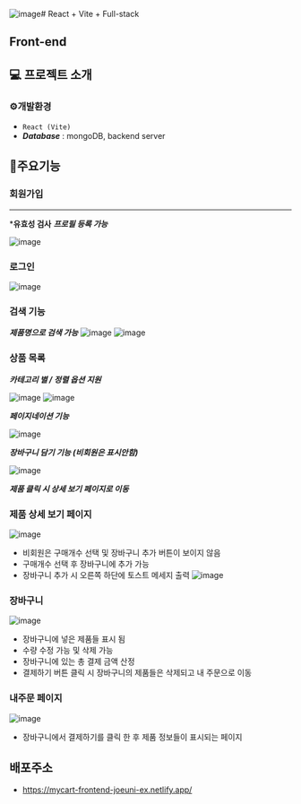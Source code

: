 ![image](https://github.com/joeuni-ex/React-myCart-Frontend/assets/141595215/38251111-5afd-4d5f-8a77-f96a6fbc8dba)# React + Vite + Full-stack
## Front-end

## 💻 프로젝트 소개


### ⚙️개발환경
- ` React (Vite) `
- ***Database*** : mongoDB, backend server

## 📌주요기능
### 회원가입
---

***유효성 검사**
***프로필 등록 가능***

 ![image](https://github.com/joeuni-ex/React-myCart-Frontend/assets/141595215/f4c4dfa6-c546-4be4-bcbf-4396f3871114)


### 로그인
 ![image](https://github.com/joeuni-ex/React-myCart-Frontend/assets/141595215/7161fa38-91ff-4c54-a945-63932e31465b)

### 검색 기능
 ***제품명으로 검색 가능***
 ![image](https://github.com/joeuni-ex/React-myCart-Frontend/assets/141595215/abb5d5d3-37a9-485b-a319-9382bfcc6c27)
 ![image](https://github.com/joeuni-ex/React-myCart-Frontend/assets/141595215/0d1beb51-629d-439e-b674-11fbfdd467f5)

### 상품 목록 
***카테고리 별 / 정렬 옵션 지원***
  
![image](https://github.com/joeuni-ex/React-myCart-Frontend/assets/141595215/1a57b1ee-f307-4fb7-8a4b-d3171953caa5)
![image](https://github.com/joeuni-ex/React-myCart-Frontend/assets/141595215/4d808c50-5b57-4439-a42a-9d465e46ca42)

***페이지네이션 기능***
  
![image](https://github.com/joeuni-ex/React-myCart-Frontend/assets/141595215/27581ed6-7474-4374-a733-21a8fcd3e2d5)

***장바구니 담기 기능 (비회원은 표시안함)***

![image](https://github.com/joeuni-ex/React-myCart-Frontend/assets/141595215/211e2b94-75e7-4920-8391-11baa6078cc1)

***제품 클릭 시 상세 보기 페이지로 이동***


### 제품 상세 보기 페이지
![image](https://github.com/joeuni-ex/React-myCart-Frontend/assets/141595215/15ee251e-a792-4191-9a7b-a3f8676ad9cf)
- 비회원은 구매개수 선택 및 장바구니 추가 버튼이 보이지 않음
- 구매개수 선택 후 장바구니에 추가 가능
- 장바구니 추가 시 오른쪽 하단에 토스트 메세지 출력
![image](https://github.com/joeuni-ex/React-myCart-Frontend/assets/141595215/fb85628f-19e8-4a03-9b25-8aa9c580e0d6)


 ### 장바구니 
![image](https://github.com/joeuni-ex/React-myCart-Frontend/assets/141595215/f0098f98-2bb1-43c6-a75b-3418c841b7ca)
 - 장바구니에 넣은 제품들 표시 됨
 - 수량 수정 가능 및 삭제 가능
 - 장바구니에 있는 총 결제 금액 산정
 - 결제하기 버튼 클릭 시 장바구니의 제품들은 삭제되고 내 주문으로 이동

 ### 내주문 페이지
![image](https://github.com/joeuni-ex/React-myCart-Frontend/assets/141595215/cc33918a-1f54-405e-b652-37a7fd2372e0)
 - 장바구니에서 결제하기를 클릭 한 후 제품 정보들이 표시되는 페이지 



## 배포주소
- https://mycart-frontend-joeuni-ex.netlify.app/  
